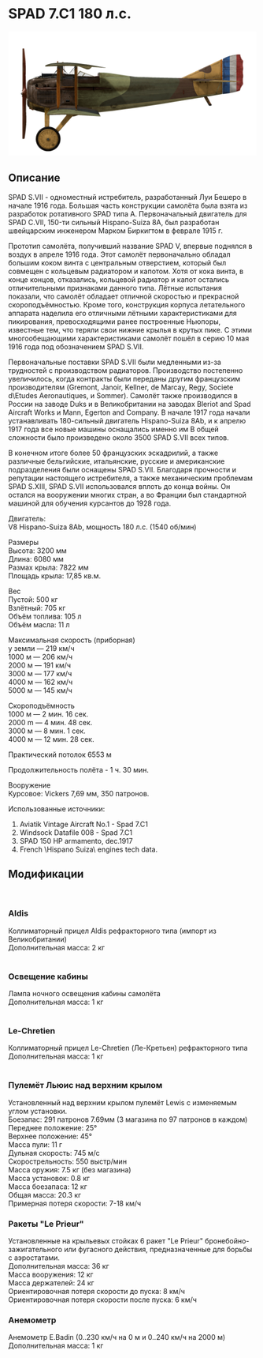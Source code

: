 # SPAD 7.C1 180 л.с.  
  
![spad7late](../images/spad7late.png)  
  
## Описание  
  
SPAD S.VII - одноместный истребитель, разработанный Луи Бешеро в начале 1916 года. Большая часть конструкции самолёта была взята из разработок ротативного SPAD типа А. Первоначальный двигатель для SPAD C.VII, 150-ти сильный Hispano-Suiza 8A, был разработан швейцарским инженером Марком Биркигтом в феврале 1915 г.  
  
Прототип самолёта, получивший название SPAD V, впервые поднялся в воздух в апреле 1916 года. Этот самолёт первоначально обладал большим коком винта с центральным отверстием, который был совмещен с кольцевым радиатором и капотом. Хотя от кока винта, в конце концов, отказались, кольцевой радиатор и капот остались отличительными признаками данного типа. Лётные испытания показали, что самолёт обладает отличной скоростью и прекрасной скороподъёмностью. Кроме того, конструкция корпуса летательного аппарата наделила его отличными лётными характеристиками для пикирования, превосходящими ранее построенные Ньюпоры, известные тем, что теряли свои нижние крылья в крутых пике. С этими многообещающими характеристиками самолёт пошёл в серию 10 мая 1916 года под обозначением SPAD S.VII.  
  
Первоначальные поставки SPAD S.VII были медленными из-за трудностей с производством радиаторов. Производство постепенно увеличилось, когда контракты были переданы другим французским производителям (Gremont, Janoir, Kellner, de Marcay, Regy, Societe d\Etudes Aeronautiques, и Sommer). Самолёт также производился в России на заводе Duks и в Великобритании на заводах Bleriot and Spad Aircraft Works и Mann, Egerton and Company. В начале 1917 года начали устанавливать 180-сильный двигатель Hispano-Suiza 8Ab, и к апрелю 1917 года все новые машины оснащались именно им В общей сложности было произведено около 3500 SPAD S.VII всех типов.  
  
В конечном итоге более 50 французских эскадрилий, а также различные бельгийские, итальянские, русские и американские  подразделения были оснащены SPAD S.VII. Благодаря прочности и репутации настоящего истребителя, а также механическим проблемам SPAD S.XIII, SPAD S.VII использовался вплоть до конца войны. Он остался на вооружении многих стран, а во Франции был стандартной машиной для обучения курсантов до 1928 года.  
  
  
Двигатель:  
V8 Hispano-Suiza 8Ab, мощность 180 л.с. (1540 об/мин)  
  
Размеры  
Высота: 3200 мм  
Длина:  6080 мм  
Размах крыла:  7822 мм  
Площадь крыла:  17,85 кв.м.  
  
Вес  
Пустой: 500 кг  
Взлётный: 705 кг  
Объём топлива: 105 л  
Объём масла: 11 л  
  
Максимальная скорость (приборная)  
у земли — 219 км/ч  
1000 м — 206 км/ч  
2000 м — 191 км/ч  
3000 м — 177 км/ч  
4000 м — 162 км/ч  
5000 м — 145 км/ч  
  
Скороподъёмность  
1000 м — 2 мин. 16 сек.  
2000 m — 4 мин. 48 сек.  
3000 м — 8 мин. 1 сек.  
4000 м — 12 мин. 28 сек.  
  
Практический потолок 6553 м  
  
Продолжительность полёта - 1 ч. 30 мин.  
  
Вооружение  
Курсовое:  Vickers 7,69 мм, 350 патронов.  
  
Использованные источники:  
1) Aviatik Vintage Aircraft No.1 -  Spad 7.C1  
2) Windsock Datafile 008 - Spad 7.C1  
3) SPAD 150 HP armamento, dec.1917  
4) French \Hispano Suiza\ engines tech data.  
  
## Модификации  
  ﻿
  
### Aldis  
  
Коллиматорный прицел Aldis рефракторного типа (импорт из Великобритании)  
Дополнительная масса: 2 кг  
  ﻿
  
### Освещение кабины  
  
Лампа ночного освещения кабины самолёта  
Дополнительная масса: 1 кг  
  ﻿
  
### Le-Chretien  
  
Коллиматорный прицел Le-Chretien (Ле-Кретьен) рефракторного типа  
Дополнительная масса: 1 кг  
  ﻿
  
### Пулемёт Льюис над верхним крылом  
  
Установленный над верхним крылом пулемёт Lewis с изменяемым углом установки.  
Боезапас: 291 патронов 7.69мм (3 магазина по 97 патронов в каждом)  
Переднее положение: 25°  
Верхнее положение: 45°  
Масса пули: 11 г  
Дульная скорость: 745 м/с  
Скорострельность: 550 выстр/мин  
Масса оружия: 7.5 кг (без магазина)  
Масса установок: 0.8 кг  
Масса боезапаса: 12 кг  
Общая масса: 20.3 кг  
Примерная потеря скорости: 7-18 км/ч  ﻿
  
### Ракеты "Le Prieur"  
  
Установленные на крыльевых стойках 6 ракет "Le Prieur" бронебойно-зажигательного или фугасного действия, предназначенные для борьбы с аэростатами.  
Дополнительная масса: 36 кг  
Масса вооружения: 12 кг  
Масса держателей: 24 кг  
Ориентировочная потеря скорости до пуска: 8 км/ч  
Ориентировочная потеря скорости после пуска: 6 км/ч  ﻿
  
### Анемометр  
  
Анемометр E.Badin (0..230 км/ч на 0 м и 0..240 км/ч на 2000 м)  
Дополнительная масса: 1 кг  
